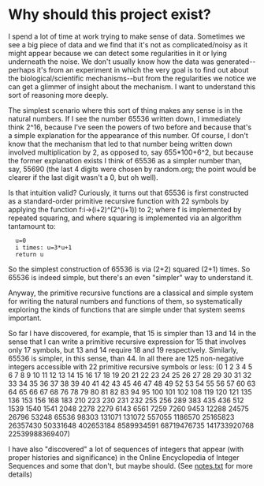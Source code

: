 Why should this project exist?
==============================

I spend a lot of time at work trying to make sense of data. Sometimes
we see a big piece of data and we find that it's not as complicated/noisy as
it might appear because we can detect some regularities in it or lying
underneath the noise. We don't usually know how the data was
generated--perhaps it's from an experiment in which the very goal is to
find out about the biological/scientific mechanisms--but from the
regularities we notice we can get a glimmer of insight about the
mechanism. I want to understand this sort of reasoning more deeply.

The simplest scenario where this sort of thing makes any sense is in
the natural numbers. If I see the number 65536 written down, I immediately think
2^16, because I've seen the powers of two before and because that's a
simple explanation for the appearance of this number. Of course, I don't
know that the mechanism that led to that number being written 
down involved multiplication by 2, as opposed to, say 655*100+6^2, but
because the former explanation exists I think of 65536 as a simpler
number than, say, 55690 (the last 4 digits were chosen by random.org;
the point would be clearer if the last digit wasn't a 0, but oh well).

Is that intuition valid? Curiously, it turns out that 65536 is first constructed
as a standard-order primitive recursive function with 22 symbols
by applying the function f:i->(i+2)^(2^(i+1)) to 2; where f is implemented
by repeated squaring, and where squaring is implemented via an algorithm tantamount to:

      u=0
      i times: u=3*u+1
      return u

So the simplest construction of 65536 is via (2+2) squared (2+1) times. So 65536 is indeed simple, but there's an even "simpler" way to understand it.

Anyway, the primitive recursive functions are a classical and simple
system for writing the natural numbers and functions of them, so
systematically exploring the kinds of functions that are simple under
that system seems important.

So far I have discovered, for example, that 15 is simpler than
13 and 14 in the sense that I can write a primitive recursive expression for
15 that involves only 17 symbols, but 13 and 14 require 18 and 19 respectively. Similarly, 65536 is simpler, in this sense, than 44. In all there are 125 non-negative integers accessible with 22 primitive recursive symbols or less: (0 1 2 3 4 5 6 7 8 9 10 11 12 13 14 15 16 17 18 19 20 21 22 23 24 25 26 27 28 29 30 31 32 33 34 35 36 37 38 39 40 41 42 43 45 46 47 48 49 52 53 54 55 56 57 60 63 64 65 66 67 68 76 78 79 80 81 82 83 94 95 100 101 102 108 119 120 121 135 136 153 156 168 183 210 223 230 231 232 255 256 289 383 435 436 512 1539 1540 1541 2048 2278 2279 6143 6561 7259 7260 9453 12288 24575 26796 53248 65536 98303 131071 131072 557055 1186570 25165823 26357430 50331648 402653184 8589934591 68719476735 141733920768 22539988369407) 

I have also "discovered" a lot of sequences of
integers that appear (with proper histories and significance) in the Online
Encyclopedia of Integer Sequences and some that don't, but maybe
should. (See [notes.txt](https://github.com/mcoram/primrec/blob/master/notes.txt)
for more details)

